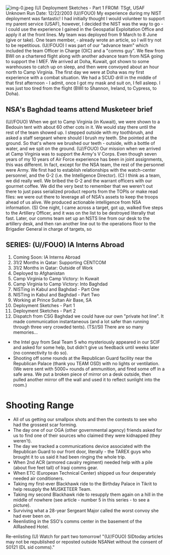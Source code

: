 ![img-0.jpeg](img-0.jpeg)
(U) Deployment Sketches - Part 1
FROM: TSgt, USAF
Unknown
Run Date: 12/22/2003
(U//FOUO) My experience during my NIST deployment was fantastic! I had initially thought I would volunteer to support my parent service (USAF), however, I decided the NIST was the way to go - I could use the experience I gained in the Geospatial Exploitation Office and apply it at the front lines. My team was deployed from 9 March to 8 June (give or take). One team member, $\square$ already wrote an article, so I will try not to be repetitious.
(U//FOUO) I was part of our "advance team" which included the team Officer in Charge (OIC) and a "comms guy". We flew from BWI on a chartered flight along with another advance team from NSA going to support the I MEF. We arrived at Doha, Kuwait, got shown to some warehouses to catch up on sleep, and then were convoyed about an hour north to Camp Virginia. The first day we were at Doha was my first experience with a combat situation. We had a SCUD drill in the middle of that first afternoon - I admit, once I got my mask and suit on, I fell asleep. I was just too tired from the flight (BWI to Shannon, Ireland, to Cypress, to Doha).

## NSA's Baghdad teams attend Musketeer brief

(U//FOUO) When we got to Camp Virginia (in Kuwait), we were shown to a Bedouin tent with about 60 other cots in it. We would stay there until the rest of the team showed up. I stepped outside with my toothbrush, and asked a staff sergeant where should I brush my teeth. She pointed at the ground. So that's where we brushed our teeth - outside, with a bottle of water, and we spit on the ground.
(U//FOUO) Our mission when we arrived at Camp Virginia was to support the Army's V Corps. Even though seven years of my 10 years of Air Force experience has been in joint assignments, this was different. In fact, except for the NSA team, the rest of the personnel were Army. We first had to establish relationships with the watch-center personnel, and the G-2 (i.e. the Intelligence Director).
(C) I think as a team, we did really well. We bribed the G-2 and the warrant officers with our gourmet coffee. We did the very best to remember that we weren't out there to just pass serialized product reports from the TOPIs or make read files: we were out there to leverage all of NSA's assets to keep the troops ahead of us alive. We produced actionable intelligence from NSA information.
(S) One night, I came across a target, got up, walked five steps to the Artillery Officer, and it was on the list to be destroyed literally that fast. Later, our comms team set up an NSTS line from our desk to the artillery desk, and then ran another line out to the operations floor to the Brigadier General in charge of targets, so

## SERIES: (U//FOUO) IA Interns Abroad

1. Coming Soon: IA Interns Abroad
2. $31 / 2$ Months in Qatar: Supporting CENTCOM
3. $31 / 2$ Months in Qatar: Outside of Work
4. Deployed to Afghanistan
5. Camp Virginia to Camp Victory: In Kuwait
6. Camp Virginia to Camp Victory: Into Baghdad
7. NISTing in Kabul and Baghdad - Part One
8. NISTing in Kabul and Baghdad - Part Two
9. Working at Prince Sultan Air Base, SA
10. Deployment Sketches - Part 1
11. Deployment Sketches - Part 2
12. Dispatch from CSG Baghdad
we could have our own "private hot line". It made communication instantaneous (and a lot safer than running through three very crowded tents).
(TS//SI) There are so many memories...

- the Intel guy from Seal Team 5 who mysteriously appeared in our SCIF and asked for some help, but didn't give us feedback until weeks later (no connectivity to do so).
- Shooting off some rounds at the Republican Guard facility near the Republican Palace (thank you TEAM OSD) with no lights or ventilation. (We were sent with 5000+ rounds of ammunition, and fired some off in a safe area. We put a broken piece of mirror on a desk outside, then pulled another mirror off the wall and used it to reflect sunlight into the room.)


# Shooting Range 

- All of us getting our smallpox shots and then the contests to see who had the grossest scar forming.
- The day one of our OGA (other governmental agency) friends asked for us to find one of their sources who claimed they were kidnapped (they weren't).
- The day we tracked a communications device associated with the Republican Guard to our front door, literally - the TAREX guys who brought it to us said it had been ringing the whole trip.
- When 2nd ACR (armored cavalry regiment) needed help with a pile (about five feet tall) of Iraqi comms gear.
- When ETC (European Technical Center) shipped us four desperately needed air conditioners.
- Taking my first-ever Blackhawk ride to the Birthday Palace in Tikrit to help resupply the MUSKETEER Team.
- Taking my second Blackhawk ride to resupply them again on a hill in the middle of nowhere (see article - number 5 in this series - to see a picture).
- Surviving what a 28-year Sergeant Major called the worst convoy she had ever been on.
- Reenlisting in the SSO's comms center in the basement of the AlRasheed Hotel.

Re-enlisting
(U) Watch for part two tomorrow!
"(U//FOUO) SIDtoday articles may not be republished or reposted outside NSANet without the consent of S0121 (DL sid comms)."
